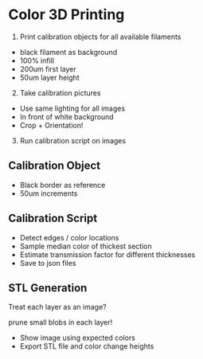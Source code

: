 # Color 3D Printing

1. Print calibration objects for all available filaments
  * black filament as background
  * 100% infill
  * 200um first layer
  * 50um layer height
2. Take calibration pictures
  * Use same lighting for all images
  * In front of white background
  * Crop + Orientation!
3. Run calibration script on images

## Calibration Object

* Black border as reference
* 50um increments

## Calibration Script

* Detect edges / color locations
* Sample median color of thickest section
* Estimate transmission factor for different thicknesses
* Save to json files

## STL Generation

Treat each layer as an image?

prune small blobs in each layer!


* Show image using expected colors
* Export STL file and color change heights

